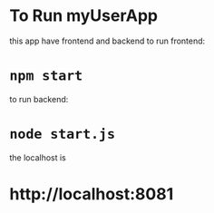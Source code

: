 
# To Run myUserApp

 this app have frontend and backend to run frontend:
 
# `npm start`

to run backend:

# `node start.js`

 the localhost is
 
# http://localhost:8081
